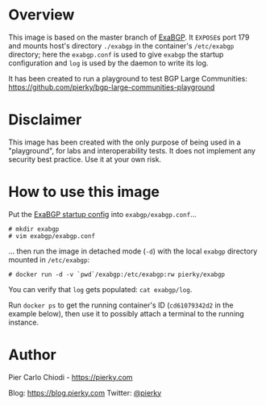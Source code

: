 # Overview

This image is based on the master branch of [ExaBGP](https://github.com/Exa-Networks/exabgp). It `EXPOSE`s port 179 and mounts host's directory `./exabgp` in the container's `/etc/exabgp` directory; here the `exabgp.conf` is used to give `exabgp` the startup configuration and `log` is used by the daemon to write its log.

It has been created to run a playground to test BGP Large Communities: https://github.com/pierky/bgp-large-communities-playground

# Disclaimer

This image has been created with the only purpose of being used in a "playground", for labs and interoperability tests. It does not implement any security best practice. Use it at your own risk.

# How to use this image

Put the [ExaBGP startup config](https://github.com/Exa-Networks/exabgp/wiki/Controlling-ExaBGP-:-_-README-first#configuring-exabgp-to-use-your-program) into `exabgp/exabgp.conf`...

```
# mkdir exabgp
# vim exabgp/exabgp.conf
```

... then run the image in detached mode (`-d`) with the local `exabgp` directory mounted in `/etc/exabgp`:

```
# docker run -d -v `pwd`/exabgp:/etc/exabgp:rw pierky/exabgp
```

You can verify that `log` gets populated: `cat exabgp/log`.

Run `docker ps` to get the running container's ID (`cd61079342d2` in the example below), then use it to possibly attach a terminal to the running instance.

# Author

Pier Carlo Chiodi - https://pierky.com

Blog: https://blog.pierky.com Twitter: [@pierky](https://twitter.com/pierky)

